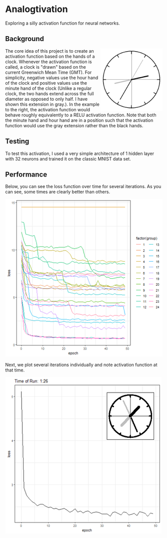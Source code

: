 # Analogtivation
Exploring a silly activation function for neural networks.

## Background

<img align="right" src="images/clock.png" width=200 height=200>
The core idea of this project is to create an activation function based on the hands of a clock. Whenever the activation function is called, a clock is "drawn" based on the current Greenwich Mean Time (GMT). For simplicity, negative values use the hour hand of the clock and positive values use the minute hand of the clock (Unlike a regular clock, the two hands extend across the full diameter as opposed to only half. I have shown this extension in gray.). In the example to the right, the activation function would behave roughly equivalently to a RELU activation function. Note that both the minute hand and hour hand are in a position such that the activation function would use the gray extension rather than the black hands.

## Testing

To test this activation, I used a very simple architecture of 1 hidden layer with 32 neurons and trained it on the classic MNIST data set.

## Performance

Below, you can see the loss function over time for several iterations. As you can see, some times are clearly better than others.

<p align="center"><img src="images/results.png" width=800></p>


Next, we plot several iterations individually and note activation function at that time.

<img src="images/1h26m.png" width=500 height=500>
